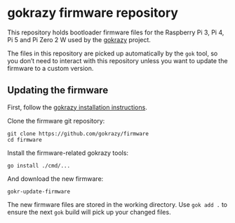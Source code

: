# gokrazy firmware repository

This repository holds bootloader firmware files for the Raspberry Pi 3, Pi 4,
Pi 5 and Pi Zero 2 W used by the [gokrazy](https://gokrazy.org/) project.

The files in this repository are picked up automatically by the `gok` tool, so
you don’t need to interact with this repository unless you want to update the
firmware to a custom version.

## Updating the firmware

First, follow the [gokrazy installation instructions](https://gokrazy.org/quickstart/).

Clone the firmware git repository:
```
git clone https://github.com/gokrazy/firmware
cd firmware
```

Install the firmware-related gokrazy tools:
```
go install ./cmd/...
```

And download the new firmware:
```
gokr-update-firmware
```

The new firmware files are stored in the working directory. Use `gok add .` to
ensure the next `gok` build will pick up your changed files.
